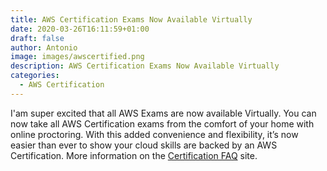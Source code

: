 ```yaml
---
title: AWS Certification Exams Now Available Virtually
date: 2020-03-26T16:11:59+01:00
draft: false
author: Antonio
image: images/awscertified.png
description: AWS Certification Exams Now Available Virtually
categories: 
  - AWS Certification
---
```



I'am super excited that all AWS Exams are now available Virtually. You can now take all AWS Certification exams from the comfort of your home with online proctoring. With this added convenience and flexibility, it’s now easier than ever to show your cloud skills are backed by an AWS Certification. More information on the [Certification FAQ](https://aws.amazon.com/certification/faqs/) site.

